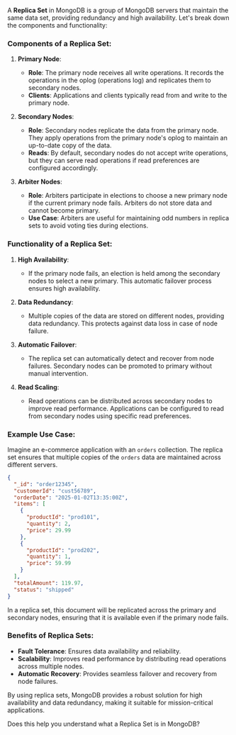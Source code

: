 A **Replica Set** in MongoDB is a group of MongoDB servers that maintain the same data set, providing redundancy and high availability. Let's break down the components and functionality:

### **Components of a Replica Set:**

1. **Primary Node**:
   - **Role**: The primary node receives all write operations. It records the operations in the oplog (operations log) and replicates them to secondary nodes.
   - **Clients**: Applications and clients typically read from and write to the primary node.

2. **Secondary Nodes**:
   - **Role**: Secondary nodes replicate the data from the primary node. They apply operations from the primary node's oplog to maintain an up-to-date copy of the data.
   - **Reads**: By default, secondary nodes do not accept write operations, but they can serve read operations if read preferences are configured accordingly.

3. **Arbiter Nodes**:
   - **Role**: Arbiters participate in elections to choose a new primary node if the current primary node fails. Arbiters do not store data and cannot become primary.
   - **Use Case**: Arbiters are useful for maintaining odd numbers in replica sets to avoid voting ties during elections.

### **Functionality of a Replica Set:**

1. **High Availability**:
   - If the primary node fails, an election is held among the secondary nodes to select a new primary. This automatic failover process ensures high availability.

2. **Data Redundancy**:
   - Multiple copies of the data are stored on different nodes, providing data redundancy. This protects against data loss in case of node failure.

3. **Automatic Failover**:
   - The replica set can automatically detect and recover from node failures. Secondary nodes can be promoted to primary without manual intervention.

4. **Read Scaling**:
   - Read operations can be distributed across secondary nodes to improve read performance. Applications can be configured to read from secondary nodes using specific read preferences.

### **Example Use Case**:
Imagine an e-commerce application with an `orders` collection. The replica set ensures that multiple copies of the `orders` data are maintained across different servers.

```json
{
  "_id": "order12345",
  "customerId": "cust56789",
  "orderDate": "2025-01-02T13:35:00Z",
  "items": [
    {
      "productId": "prod101",
      "quantity": 2,
      "price": 29.99
    },
    {
      "productId": "prod202",
      "quantity": 1,
      "price": 59.99
    }
  ],
  "totalAmount": 119.97,
  "status": "shipped"
}
```

In a replica set, this document will be replicated across the primary and secondary nodes, ensuring that it is available even if the primary node fails.

### **Benefits of Replica Sets**:
- **Fault Tolerance**: Ensures data availability and reliability.
- **Scalability**: Improves read performance by distributing read operations across multiple nodes.
- **Automatic Recovery**: Provides seamless failover and recovery from node failures.

By using replica sets, MongoDB provides a robust solution for high availability and data redundancy, making it suitable for mission-critical applications.

Does this help you understand what a Replica Set is in MongoDB?
